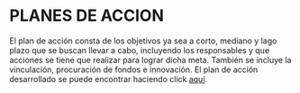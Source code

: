 # PLANES DE ACCION
El plan de acción consta de los objetivos ya sea a corto, mediano y lago plazo que se buscan llevar a cabo, incluyendo los responsables y que acciones se tiene que realizar para lograr dicha meta. También se incluye la vinculación, procuración de fondos e innovación. El plan de acción desarrollado se puede encontrar haciendo click [aquí](https://cibac.sharepoint.com/:w:/s/CIBAC/Ee_AVTLXEvtBjfsP4PiGcvgBd6RGJ-KDnr4seMjo31EBbA?e=zTiBpo).
